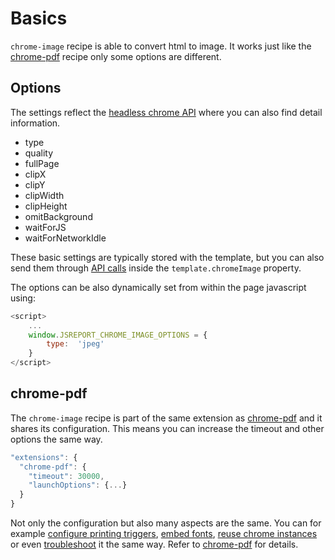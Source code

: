 
# Basics
`chrome-image` recipe is able to convert html to image. It works just like the [chrome-pdf](/learn/chrome-pdf) recipe only some options are different. 

## Options

The settings reflect the [headless chrome API](https://github.com/GoogleChrome/puppeteer/blob/v1.11.0/docs/api.md#pagescreenshotoptions) where you can also find detail information.

- type
- quality
- fullPage
- clipX
- clipY
- clipWidth
- clipHeight
- omitBackground
- waitForJS
- waitForNetworkIdle


These basic settings are typically stored with the template, but you can also send them through [API calls](/learn/api)  inside the `template.chromeImage` property.

The options can be also dynamically set from within the page javascript using:

```js
<script>
	...
	window.JSREPORT_CHROME_IMAGE_OPTIONS = {
		type:  'jpeg'
	}
</script>
```


## chrome-pdf

The `chrome-image` recipe is part of the same extension as [chrome-pdf](/learn/chrome-pdf) and it shares its configuration. This means you can increase the timeout and other options the same way.
```js
"extensions": {
  "chrome-pdf": {  
    "timeout": 30000,
    "launchOptions": {...}
  }
}
```

Not only the configuration but also many aspects are the same. You can for example  [configure printing triggers](/learn/chrome-pdf#printing-triggers), [embed fonts](/learn/chrome-pdf#fonts), [reuse chrome instances](/learn/chrome-pdf#reuse-chrome-instances) or even [troubleshoot](http://localhost:2000/learn/chrome-pdf#troubleshooting) it the same way. Refer to [chrome-pdf](/learn/chrome-pdf) for details.